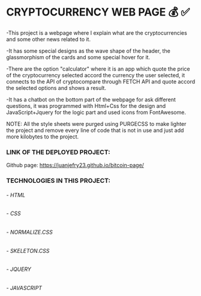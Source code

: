 

# CRYPTOCURRENCY WEB PAGE 💰 ✅

-This project is a webpage where I explain what are the cryptocurrencies and some other news related to it.

-It has some special designs as the wave shape of the header, the glassmorphism of the cards and some special hover for it.

-There are the option "calculator" where it is an app which quote the price of the cryptocurrency selected accord the currency the user selected, it connects to the API of cryptocompare through FETCH API and quote accord the selected options and shows a result.

-It has a chatbot on the bottom part of the webpage for ask different questions, it was programmed with Html+Css for the design and JavaScript+Jquery for the logic part and used icons from FontAwesome.

NOTE: All the style sheets were purged using PURGECSS to make lighter the project and remove every line of code that is not in use and just add more kilobytes to the project.

### LINK OF THE DEPLOYED PROJECT:
Github page: https://juanjefry23.github.io/bitcoin-page/

### TECHNOLOGIES IN THIS PROJECT:
###### - HTML
###### - CSS
###### - NORMALIZE.CSS
###### - SKELETON.CSS
###### - JQUERY
###### - JAVASCRIPT



